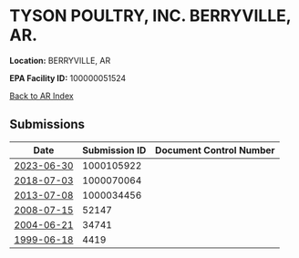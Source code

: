 # TYSON POULTRY, INC. BERRYVILLE, AR.

**Location:** BERRYVILLE, AR

**EPA Facility ID:** 100000051524

[Back to AR Index](../../index.md)

## Submissions

| Date | Submission ID | Document Control Number |
|------|--------------|-------------------------|
| [2023-06-30](submissions/1000105922.md) | 1000105922 |  |
| [2018-07-03](submissions/1000070064.md) | 1000070064 |  |
| [2013-07-08](submissions/1000034456.md) | 1000034456 |  |
| [2008-07-15](submissions/52147.md) | 52147 |  |
| [2004-06-21](submissions/34741.md) | 34741 |  |
| [1999-06-18](submissions/4419.md) | 4419 |  |
